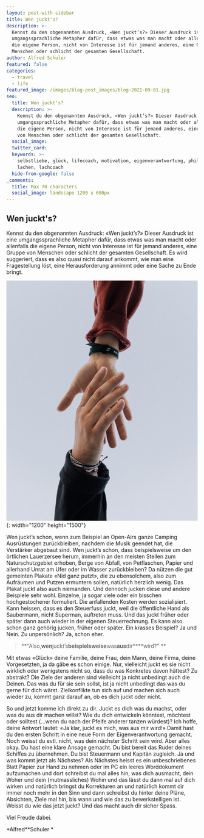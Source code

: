 ```yaml
---
layout: post-with-sidebar
title: Wen juckt's?
description: >-
  Kennst du den obgenannten Ausdruck, «Wen juckt’s?» Dieser Ausdruck ist eine
  umgangssprachliche Metapher dafür, dass etwas was man macht oder allenfalls
  die eigene Person, nicht von Interesse ist für jemand anderes, eine Gruppe von
  Menschen oder schlicht der gesamten Gesellschaft.
author: Alfred Schuler
featured: false
categories:
  - travel
  - life
featured_image: /images/blog-post_images/blog-2021-09-01.jpg
seo:
  title: Wen juckt's?
  description: >-
    Kennst du den obgenannten Ausdruck, «Wen juckt’s?» Dieser Ausdruck ist eine
    umgangssprachliche Metapher dafür, dass etwas was man macht oder allenfalls
    die eigene Person, nicht von Interesse ist für jemand anderes, eine Gruppe
    von Menschen oder schlicht der gesamten Gesellschaft.
  social_image:
  twitter_card:
  keywords: >-
    selbstliebe, glück, lifecoach, motivation, eigenverantwortung, philosophie,
    lachen, lachcoach
  hide-from-google: false
_comments:
  title: Max 70 characters
  social_image: landscape 1200 x 600px
---
```

## Wen juckt's?

Kennst du den obgenannten Ausdruck: &laquo;Wen juckt’s?&raquo; Dieser Ausdruck ist eine umgangssprachliche Metapher dafür, dass etwas was man macht oder allenfalls die eigene Person, nicht von Interesse ist für jemand anderes, eine Gruppe von Menschen oder schlicht der gesamten Gesellschaft. Es wird suggeriert, dass es also quasi nicht darauf ankommt, wie man eine Fragestellung löst, eine Herausforderung annimmt oder eine Sache zu Ende bringt.

![](/images/blog-post_images/blog-2021-09-01.jpg){: width="1200" height="1500"}

Wen juckt’s schon, wenn zum Beispiel an Open-Airs ganze Camping Ausrüstungen zurückbleiben, nachdem die Musik geendet hat, die Verstärker abgebaut sind. Wen juckt’s schon, dass beispielsweise um den örtlichen Lauerzersee herum, immerhin an den meisten Stellen zum Naturschutzgebiet erhoben, Berge von Abfall, von Petflaschen, Papier und allerhand Unrat am Ufer oder im Wasser zurückbleiben? Da nützen die gut gemeinten Plakate &laquo;Nid ganz putzt&raquo;, die zu ebensolchem, also zum Aufräumen und Putzen ermuntern sollen, natürlich herzlich wenig. Das Plakat juckt also auch niemanden. Und dennoch jucken diese und andere Beispiele sehr wohl. Einzelne, ja sogar viele oder ein bisschen hochgestochener formuliert. Die anfallenden Kosten werden sozialisiert. Kann heissen, dass es den Steuerfuss juckt, weil die öffentliche Hand als Saubermann, nicht Superman, auftreten muss. Und das juckt früher oder später dann auch wieder in der eigenen Steuerrechnung. Es kann also schon ganz gehörig jucken, früher oder später. Ein krasses Beispiel? Ja und Nein. Zu unpersönlich? Ja, schon eher.

> **"Also,****wen****juckt’s****beispielsweise****was****aus****dir****wird?" **

Mit etwas &laquo;Glück&raquo; deine Familie, deine Frau, dein Mann, deine Firma, deine Vorgesetzten, ja da gäbe es schon einige. Nur, vielleicht juckt es sie nicht wirklich oder wenigstens nicht so, dass du was Konkretes davon hättest? Zu abstrakt? Die Ziele der anderen sind vielleicht ja nicht unbedingt auch die Deinen. Das was du für sie sein sollst, ist ja nicht unbedingt das was du gerne für dich wärst. Zielkonflikte tun sich auf und machen sich auch wieder zu, kommt ganz darauf an, ob es dich juckt oder nicht.

So und jetzt komme ich direkt zu dir. Juckt es dich was du machst, oder was du aus dir machen willst? Wie du dich entwickeln könntest, möchtest oder solltest (…wenn du nach der Pfeife anderer tanzen würdest)? Ich hoffe, deine Antwort lautet: &laquo;Ja klar, juckt es mich, was aus mir wird\!&raquo; Damit hast du den ersten Schritt in eine neue Form der Eigenverantwortung gemacht. Noch weisst du evtl. nicht, was dein nächster Schritt sein wird. Aber alles okay. Du hast eine klare Ansage gemacht. Du bist bereit das Ruder deines Schiffes zu übernehmen. Du bist Steuermann und Kapitän zugleich. Ja und was kommt jetzt als Nächstes? Als Nächstes heisst es ein unbeschriebenes Blatt Papier zur Hand zu nehmen oder im PC ein leeres Worddokument aufzumachen und dort schreibst du mal alles hin, was dich ausmacht, dein Woher und dein (mutmassliches) Wohin und das lässt du dann mal auf dich wirken und natürlich bringst du Korrekturen an und natürlich kommt dir immer noch mehr in den Sinn und dann schreibst du hinter deine Pläne, Absichten, Ziele mal hin, bis wann und wie das zu bewerkstelligen ist. Weisst du wie das jetzt juckt? Und das macht auch dir sicher Spass.

Viel Freude dabei.

*Alfred**Schuler *
